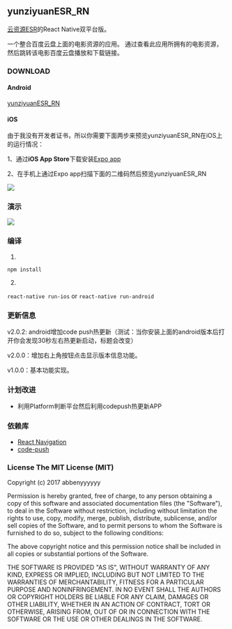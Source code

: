 ## yunziyuanESR_RN

  [云资源ESR](https://github.com/abbenyyyyyy/yunziyuanESR)的React Native双平台版。
  
  一个整合百度云盘上面的电影资源的应用。 通过查看此应用所拥有的电影资源，然后跳转该电影百度云盘播放和下载链接。

### DOWNLOAD

#### Android
  [yunziyuanESR_RN](https://fir.im/agwr)

#### iOS

由于我没有开发者证书，所以你需要下面两步来预览yunziyuanESR_RN在iOS上的运行情况：

1、通过**iOS App Store**下载安装[Expo app](https://github.com/expo/xde)

2、在手机上通过Expo app扫描下面的二维码然后预览yunziyuanESR_RN

  ![](http://wx4.sinaimg.cn/mw690/71a00955gy1fhi7o7kupdj204g04gdfm.jpg)


### 演示
![](http://wx4.sinaimg.cn/mw690/71a00955gy1fgfc7h4ameg208c0epb2a.gif)

### 编译

1.

``
 npm install
 ``

2.

 ``
 react-native run-ios
``
or ``
 react-native run-android
``

### 更新信息

v2.0.2: android增加code push热更新（测试：当你安装上面的android版本后打开你会发现30秒左右热更新启动，标题会改变）

v2.0.0：增加右上角按钮点击显示版本信息功能。

v1.0.0：基本功能实现。

### 计划改进
* 利用Platform判断平台然后利用codepush热更新APP

### 依赖库
 * [React Navigation](https://github.com/bumptech/glide)
 * [code-push](http://microsoft.github.io/code-push/)


### License The MIT License (MIT)

Copyright (c) 2017 abbenyyyyyy

Permission is hereby granted, free of charge, to any person obtaining a copy of this software and associated documentation files (the "Software"), to deal in the Software without restriction, including without limitation the rights to use, copy, modify, merge, publish, distribute, sublicense, and/or sell copies of the Software, and to permit persons to whom the Software is furnished to do so, subject to the following conditions:

The above copyright notice and this permission notice shall be included in all copies or substantial portions of the Software.

THE SOFTWARE IS PROVIDED "AS IS", WITHOUT WARRANTY OF ANY KIND, EXPRESS OR IMPLIED, INCLUDING BUT NOT LIMITED TO THE WARRANTIES OF MERCHANTABILITY, FITNESS FOR A PARTICULAR PURPOSE AND NONINFRINGEMENT. IN NO EVENT SHALL THE AUTHORS OR COPYRIGHT HOLDERS BE LIABLE FOR ANY CLAIM, DAMAGES OR OTHER LIABILITY, WHETHER IN AN ACTION OF CONTRACT, TORT OR OTHERWISE, ARISING FROM, OUT OF OR IN CONNECTION WITH THE SOFTWARE OR THE USE OR OTHER DEALINGS IN THE SOFTWARE.
